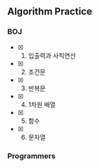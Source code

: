 ## Algorithm Practice

### BOJ
- [X] 1. 입출력과 사칙연산
- [X] 2. 조건문
- [X] 3. 반복문
- [X] 4. 1차원 배열
- [X] 5. 함수
- [X] 6. 문자열

### Programmers
